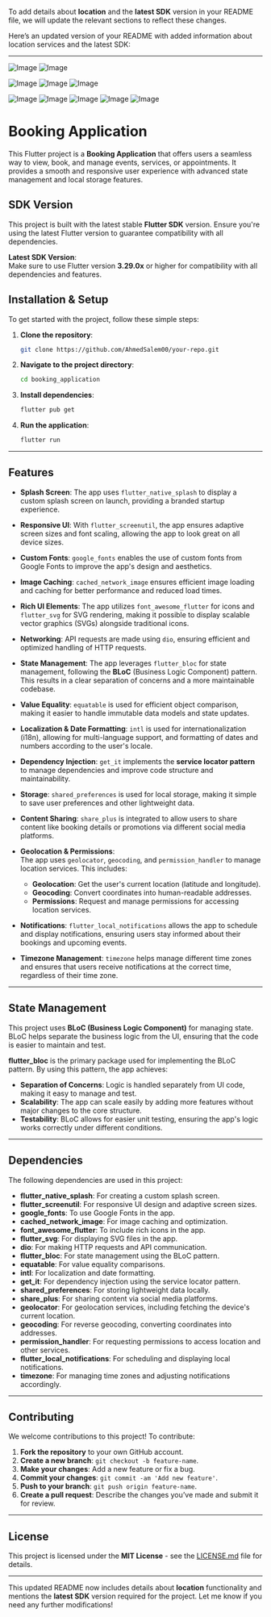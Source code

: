To add details about **location** and the **latest SDK** version in your README file, we will update the relevant sections to reflect these changes.

Here’s an updated version of your README with added information about location services and the latest SDK:

---
![Image](https://github.com/user-attachments/assets/af93900b-6907-4185-bdff-13ec8ba52f47) ![Image](https://github.com/user-attachments/assets/58c886e4-1ff0-41a9-9ae6-2c2b826a591e)

![Image](https://github.com/user-attachments/assets/9f5e1171-2a1d-46de-9a8e-04c119a7c2eb)
![Image](https://github.com/user-attachments/assets/7b7e793a-52f9-4a07-a3b7-d3dccab3d69b)
![Image](https://github.com/user-attachments/assets/b8b040df-75ef-42f7-93f4-0b17d046b6e4)

![Image](https://github.com/user-attachments/assets/155bc1f4-8948-4236-b580-e73010d27b5d)
![Image](https://github.com/user-attachments/assets/f1860b15-04bf-442b-883e-4814be544440)
![Image](https://github.com/user-attachments/assets/cd0ce398-5273-445d-9f7e-d68feb7c5e13)
![Image](https://github.com/user-attachments/assets/c26be3ad-8ee8-422f-8c66-859f5bb67e91)
![Image](https://github.com/user-attachments/assets/555ae469-1265-4064-9d13-9ff290e8fa64)

# Booking Application

This Flutter project is a **Booking Application** that offers users a seamless way to view, book, and manage events, services, or appointments. It provides a smooth and responsive user experience with advanced state management and local storage features.

## SDK Version

This project is built with the latest stable **Flutter SDK** version. Ensure you're using the latest Flutter version to guarantee compatibility with all dependencies.

**Latest SDK Version**:  
Make sure to use Flutter version **3.29.0x** or higher for compatibility with all dependencies and features.

## Installation & Setup

To get started with the project, follow these simple steps:

1. **Clone the repository**:
   ```bash
   git clone https://github.com/AhmedSalem00/your-repo.git
   ```

2. **Navigate to the project directory**:
   ```bash
   cd booking_application
   ```

3. **Install dependencies**:
   ```bash
   flutter pub get
   ```

4. **Run the application**:
   ```bash
   flutter run
   ```

---

## Features

- **Splash Screen**: The app uses `flutter_native_splash` to display a custom splash screen on launch, providing a branded startup experience.
  
- **Responsive UI**: With `flutter_screenutil`, the app ensures adaptive screen sizes and font scaling, allowing the app to look great on all device sizes.

- **Custom Fonts**: `google_fonts` enables the use of custom fonts from Google Fonts to improve the app's design and aesthetics.

- **Image Caching**: `cached_network_image` ensures efficient image loading and caching for better performance and reduced load times.

- **Rich UI Elements**: The app utilizes `font_awesome_flutter` for icons and `flutter_svg` for SVG rendering, making it possible to display scalable vector graphics (SVGs) alongside traditional icons.

- **Networking**: API requests are made using `dio`, ensuring efficient and optimized handling of HTTP requests.

- **State Management**: The app leverages `flutter_bloc` for state management, following the **BLoC** (Business Logic Component) pattern. This results in a clear separation of concerns and a more maintainable codebase.

- **Value Equality**: `equatable` is used for efficient object comparison, making it easier to handle immutable data models and state updates.

- **Localization & Date Formatting**: `intl` is used for internationalization (i18n), allowing for multi-language support, and formatting of dates and numbers according to the user's locale.

- **Dependency Injection**: `get_it` implements the **service locator pattern** to manage dependencies and improve code structure and maintainability.

- **Storage**: `shared_preferences` is used for local storage, making it simple to save user preferences and other lightweight data.

- **Content Sharing**: `share_plus` is integrated to allow users to share content like booking details or promotions via different social media platforms.

- **Geolocation & Permissions**:  
   The app uses `geolocator`, `geocoding`, and `permission_handler` to manage location services. This includes:
   - **Geolocation**: Get the user's current location (latitude and longitude).
   - **Geocoding**: Convert coordinates into human-readable addresses.
   - **Permissions**: Request and manage permissions for accessing location services.

- **Notifications**: `flutter_local_notifications` allows the app to schedule and display notifications, ensuring users stay informed about their bookings and upcoming events.

- **Timezone Management**: `timezone` helps manage different time zones and ensures that users receive notifications at the correct time, regardless of their time zone.

---

## State Management

This project uses **BLoC (Business Logic Component)** for managing state. BLoC helps separate the business logic from the UI, ensuring that the code is easier to maintain and test.

**flutter_bloc** is the primary package used for implementing the BLoC pattern. By using this pattern, the app achieves:

- **Separation of Concerns**: Logic is handled separately from UI code, making it easy to manage and test.
- **Scalability**: The app can scale easily by adding more features without major changes to the core structure.
- **Testability**: BLoC allows for easier unit testing, ensuring the app's logic works correctly under different conditions.

---

## Dependencies

The following dependencies are used in this project:

- **flutter_native_splash**: For creating a custom splash screen.
- **flutter_screenutil**: For responsive UI design and adaptive screen sizes.
- **google_fonts**: To use Google Fonts in the app.
- **cached_network_image**: For image caching and optimization.
- **font_awesome_flutter**: To include rich icons in the app.
- **flutter_svg**: For displaying SVG files in the app.
- **dio**: For making HTTP requests and API communication.
- **flutter_bloc**: For state management using the BLoC pattern.
- **equatable**: For value equality comparisons.
- **intl**: For localization and date formatting.
- **get_it**: For dependency injection using the service locator pattern.
- **shared_preferences**: For storing lightweight data locally.
- **share_plus**: For sharing content via social media platforms.
- **geolocator**: For geolocation services, including fetching the device's current location.
- **geocoding**: For reverse geocoding, converting coordinates into addresses.
- **permission_handler**: For requesting permissions to access location and other services.
- **flutter_local_notifications**: For scheduling and displaying local notifications.
- **timezone**: For managing time zones and adjusting notifications accordingly.

---

## Contributing

We welcome contributions to this project! To contribute:

1. **Fork the repository** to your own GitHub account.
2. **Create a new branch**: `git checkout -b feature-name`.
3. **Make your changes**: Add a new feature or fix a bug.
4. **Commit your changes**: `git commit -am 'Add new feature'`.
5. **Push to your branch**: `git push origin feature-name`.
6. **Create a pull request**: Describe the changes you’ve made and submit it for review.

---

## License

This project is licensed under the **MIT License** - see the [LICENSE.md](LICENSE.md) file for details.

---

This updated README now includes details about **location** functionality and mentions the **latest SDK** version required for the project. Let me know if you need any further modifications!
